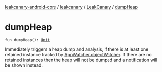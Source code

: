 [leakcanary-android-core](../../index.md) / [leakcanary](../index.md) / [LeakCanary](index.md) / [dumpHeap](./dump-heap.md)

# dumpHeap

`fun dumpHeap(): `[`Unit`](https://kotlinlang.org/api/latest/jvm/stdlib/kotlin/-unit/index.html)

Immediately triggers a heap dump and analysis, if there is at least one retained instance
tracked by [AppWatcher.objectWatcher](#). If there are no retained instances then the heap will not
be dumped and a notification will be shown instead.

